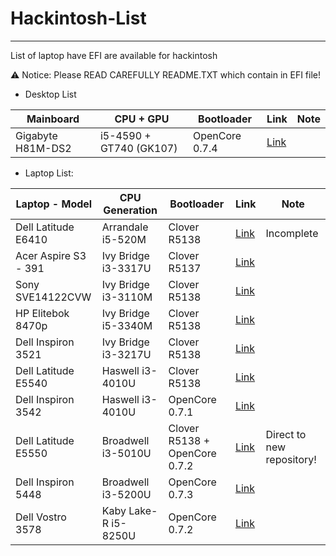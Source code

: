 # Hackintosh-List
---
List of laptop have EFI are available for hackintosh 

⚠️ Notice: Please READ CAREFULLY README.TXT which contain in EFI file!
- Desktop List

| Mainboard | CPU + GPU | Bootloader | Link | Note |
| ------------- | ------------- | ------------- | ------------- | ------------- |
| Gigabyte H81M-DS2 | i5-4590 + GT740 (GK107) | OpenCore 0.7.4 |[Link]() | |


- Laptop List:

| Laptop - Model | CPU Generation | Bootloader | Link | Note |
| ------------- | ------------- | ------------- | ------------- | ------------- |
| Dell Latitude E6410 | Arrandale i5-520M | Clover R5138 |[Link](https://github.com/quynkk5/Hackintosh-List/blob/31d0088d24a6b90676f079f5f89239c9664b3ddd/EFI/Dell%20Latitude%20E6410.zip) | Incomplete |
| Acer Aspire S3 - 391 | Ivy Bridge i3-3317U | Clover R5137 |[Link](https://github.com/quynkk5/Hackintosh-List/blob/b166557863fd21164be63c472b0b3da73aeb4ea7/EFI/Acer%20Aspire%20S3-391.zip) | |
| Sony SVE14122CVW | Ivy Bridge i3-3110M | Clover R5138 |[Link](https://github.com/quynkk5/Hackintosh-List/blob/b5460ef9da65aca0776c5a1562a24598ef0b0307/EFI/Sony%20SVE14122CVB.zip)| |
| HP Elitebok 8470p | Ivy Bridge i5-3340M | Clover R5138 |[Link](https://github.com/quynkk5/Hackintosh-List/blob/56ee2892b0fa0637ae77129c2fa7ec8eae3e3e32/EFI/HP%20Elitebook%208470P.zip)| |
| Dell Inspiron 3521 | Ivy Bridge i3-3217U | Clover R5138 |[Link](https://github.com/quynkk5/Hackintosh-List/blob/3d5d7d0ba65efe396d3a84cd2b5a745510a56f68/EFI/Dell%20Inspiron%203521.zip) | |
| Dell Latitude E5540 | Haswell i3-4010U | Clover R5138 |[Link](https://github.com/quynkk5/Hackintosh-List/blob/3d5d7d0ba65efe396d3a84cd2b5a745510a56f68/EFI/Dell%20Latitude%20E5540.zip) | |
| Dell Inspiron 3542 | Haswell i3-4010U | OpenCore 0.7.1 |[Link](https://github.com/quynkk5/Hackintosh-List/blob/3d5d7d0ba65efe396d3a84cd2b5a745510a56f68/EFI/Dell%20Inspiron%203542.zip) | |
| Dell Latitude E5550 | Broadwell i3-5010U | Clover R5138 + OpenCore 0.7.2 | [Link](https://github.com/quynkk5/E5550-Hackintosh) | Direct to new repository! |
| Dell Inspiron 5448 | Broadwell i3-5200U | OpenCore 0.7.3 |[Link](https://github.com/quynkk5/Hackintosh-List/blob/3a7a68ee8c687ee524d1eeacc6c6da055f3319a2/EFI/Dell%20Inspiron%205448.zip) | |
| Dell Vostro 3578 | Kaby Lake-R i5-8250U | OpenCore 0.7.2 |[Link](https://github.com/quynkk5/Hackintosh-List/blob/3d5d7d0ba65efe396d3a84cd2b5a745510a56f68/EFI/Dell%20Vostro%203578.zip) | |
